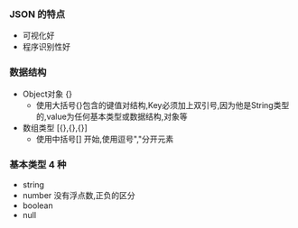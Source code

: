 ### JSON 的特点
 - 可视化好
 - 程序识别性好

 ### 数据结构 
 - Object对象 {}
    - 使用大括号{}包含的键值对结构,Key必须加上双引号,因为他是String类型的,value为任何基本类型或数据结构,对象等
 - 数组类型   [{},{},{}] 
    - 使用中括号[] 开始,使用逗号","分开元素


 ### 基本类型 4 种
 - string
 - number 没有浮点数,正负的区分
 - boolean 
 - null


 
